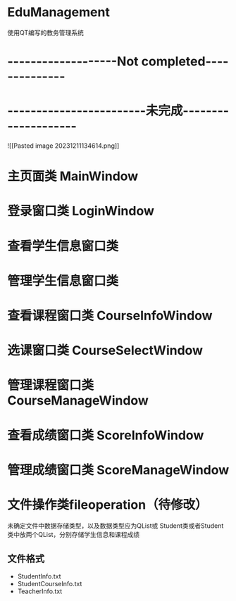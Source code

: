 # EduManagement
使用QT编写的教务管理系统


# -------------------Not completed--------------
# ------------------------未完成--------------------

![[Pasted image 20231211134614.png]]
# 主页面类 MainWindow

# 登录窗口类 LoginWindow

# 查看学生信息窗口类 
# 管理学生信息窗口类 
# 查看课程窗口类 CourseInfoWindow
# 选课窗口类 CourseSelectWindow
# 管理课程窗口类 CourseManageWindow

# 查看成绩窗口类 ScoreInfoWindow
# 管理成绩窗口类 ScoreManageWindow
# 文件操作类fileoperation（待修改）
未确定文件中数据存储类型，以及数据类型应为QList<QString>或 Student类或者Student类中放两个QList<QString>，分别存储学生信息和课程成绩
## 文件格式
+ StudentInfo.txt
+ StudentCourseInfo.txt
+ TeacherInfo.txt